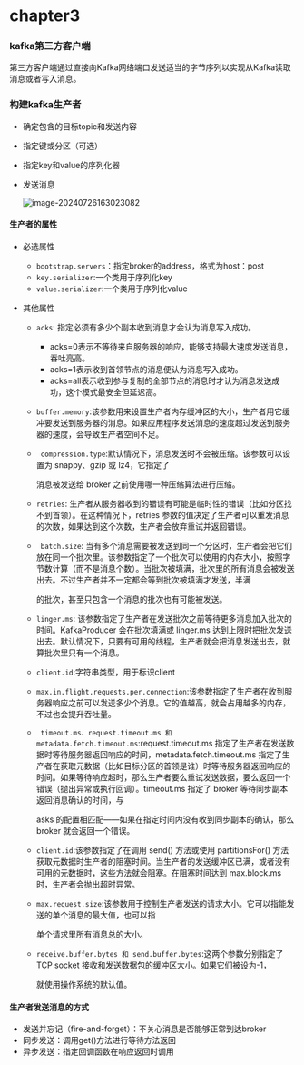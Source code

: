 # chapter3



### kafka第三方客户端

第三方客户端通过直接向Kafka网络端口发送适当的字节序列以实现从Kafka读取消息或者写入消息。

### 构建kafka生产者

- 确定包含的目标topic和发送内容

- 指定键或分区（可选）

- 指定key和value的序列化器

- 发送消息

  ![image-20240726163023082](/Users/edricchen/Desktop/chp0304.github.io/assets/pictures/image-20240726163023082.png)

#### 生产者的属性

- 必选属性
  - `bootstrap.servers`：指定broker的address，格式为host：post
  - `key.serializer`:一个类用于序列化key
  - `value.serializer`:一个类用于序列化value

- 其他属性

  - `acks`: 指定必须有多少个副本收到消息才会认为消息写入成功。

    - acks=0表示不等待来自服务器的响应，能够支持最大速度发送消息，吞吐亮高。
    - acks=1表示收到首领节点的消息便认为消息写入成功。
    - acks=all表示收到参与复制的全部节点的消息时才认为消息发送成功，这个模式最安全但延迟高。

  - `buffer.memory`:该参数用来设置生产者内存缓冲区的大小，生产者用它缓冲要发送到服务器的消息。如果应用程序发送消息的速度超过发送到服务器的速度，会导致生产者空间不足。

  - ` compression.type`:默认情况下，消息发送时不会被压缩。该参数可以设置为 snappy、gzip 或 lz4，它指定了

    消息被发送给 broker 之前使用哪一种压缩算法进行压缩。

  - `retries`: 生产者从服务器收到的错误有可能是临时性的错误（比如分区找不到首领）。在这种情况下，retries 参数的值决定了生产者可以重发消息的次数，如果达到这个次数，生产者会放弃重试并返回错误。

  - ` batch.size`: 当有多个消息需要被发送到同一个分区时，生产者会把它们放在同一个批次里。该参数指定了一个批次可以使用的内存大小，按照字节数计算（而不是消息个数）。当批次被填满，批次里的所有消息会被发送出去。不过生产者并不一定都会等到批次被填满才发送，半满

    的批次，甚至只包含一个消息的批次也有可能被发送。

  - `linger.ms`: 该参数指定了生产者在发送批次之前等待更多消息加入批次的时间。KafkaProducer 会在批次填满或 linger.ms 达到上限时把批次发送出去。默认情况下，只要有可用的线程，生产者就会把消息发送出去，就算批次里只有一个消息。

  - `client.id`:字符串类型，用于标识client

  - `max.in.flight.requests.per.connection`:该参数指定了生产者在收到服务器响应之前可以发送多少个消息。它的值越高，就会占用越多的内存，不过也会提升吞吐量。

  - ` timeout.ms、request.timeout.ms 和 metadata.fetch.timeout.ms`:request.timeout.ms 指定了生产者在发送数据时等待服务器返回响应的时间，metadata.fetch.timeout.ms 指定了生产者在获取元数据（比如目标分区的首领是谁）时等待服务器返回响应的时间。如果等待响应超时，那么生产者要么重试发送数据，要么返回一个错误（抛出异常或执行回调）。timeout.ms 指定了 broker 等待同步副本返回消息确认的时间，与

    asks 的配置相匹配——如果在指定时间内没有收到同步副本的确认，那么 broker 就会返回一个错误。

  - `client.id`:该参数指定了在调用 send() 方法或使用 partitionsFor() 方法获取元数据时生产者的阻塞时间。当生产者的发送缓冲区已满，或者没有可用的元数据时，这些方法就会阻塞。在阻塞时间达到 max.block.ms 时，生产者会抛出超时异常。

  - `max.request.size`:该参数用于控制生产者发送的请求大小。它可以指能发送的单个消息的最大值，也可以指

    单个请求里所有消息总的大小。

  - `receive.buffer.bytes 和 send.buffer.bytes`:这两个参数分别指定了 TCP socket 接收和发送数据包的缓冲区大小。如果它们被设为-1，

    就使用操作系统的默认值。

#### 生产者发送消息的方式

- 发送并忘记（fire-and-forget）：不关心消息是否能够正常到达broker
- 同步发送：调用get()方法进行等待方法返回
- 异步发送：指定回调函数在响应返回时调用



